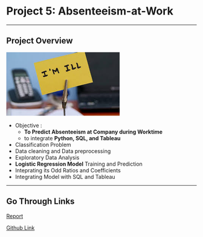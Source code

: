 # Project 5: Absenteeism-at-Work

---

## Project Overview

<img src="https://github.com/SidSolanki28/Absenteeism-at-Workplace/blob/master/images/images.jpeg">


- Objective : 
  - **To Predict Absenteeism at Company during Worktime**
  - to integrate **Python, SQL, and Tableau**
- Classification Problem
- Data cleaning and Data preprocessing
- Exploratory Data Analysis
- **Logistic Regression Model** Training and Prediction
- Inteprating its Odd Ratios and Coefficients
- Integrating Model with SQL and Tableau

---
## Go Through Links

[Report](https://github.com/SidSolanki28/Absenteeism-at-Work)

[Github Link](https://github.com/SidSolanki28/Absenteeism-at-Work)
